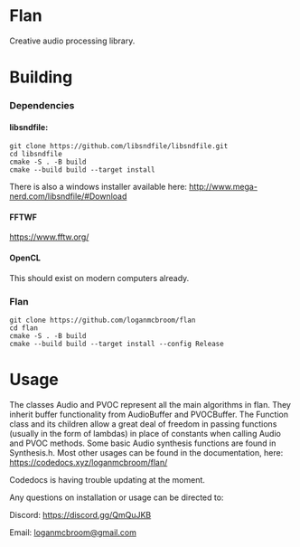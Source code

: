 # Flan
Creative audio processing library.

# Building

### Dependencies

#### libsndfile:
```
git clone https://github.com/libsndfile/libsndfile.git
cd libsndfile
cmake -S . -B build
cmake --build build --target install
```
There is also a windows installer available here: http://www.mega-nerd.com/libsndfile/#Download


#### FFTWF
https://www.fftw.org/

#### OpenCL 
This should exist on modern computers already.

### Flan
```
git clone https://github.com/loganmcbroom/flan
cd flan
cmake -S . -B build
cmake --build build --target install --config Release
```

# Usage
The classes Audio and PVOC represent all the main algorithms in flan. They inherit buffer functionality from AudioBuffer and PVOCBuffer. 
The Function class and its children allow a great deal of freedom in passing functions (usually in the form of lambdas) in place of constants 
when calling Audio and PVOC methods. Some basic Audio synthesis functions are found in Synthesis.h. 
Most other usages can be found in the documentation, here: https://codedocs.xyz/loganmcbroom/flan/

Codedocs is having trouble updating at the moment.

Any questions on installation or usage can be directed to:

Discord: https://discord.gg/QmQuJKB

Email: loganmcbroom@gmail.com
